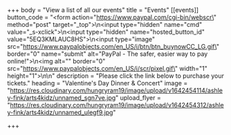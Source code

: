 +++
body = "View a list of all our events"
title = "Events"
[[events]]
button_code = "<form action=\"https://www.paypal.com/cgi-bin/webscr\" method=\"post\" target=\"_top\">\n<input type=\"hidden\" name=\"cmd\" value=\"_s-xclick\">\n<input type=\"hidden\" name=\"hosted_button_id\" value=\"5EQ3KMLAUC8HS\">\n<input type=\"image\" src=\"https://www.paypalobjects.com/en_US/i/btn/btn_buynowCC_LG.gif\" border=\"0\" name=\"submit\" alt=\"PayPal - The safer, easier way to pay online!\">\n<img alt=\"\" border=\"0\" src=\"https://www.paypalobjects.com/en_US/i/scr/pixel.gif\" width=\"1\" height=\"1\">\n</form>\n"
description = "Please click the link below to purchase your tickets."
heading = "Valentine's Day Dinner & Concert"
image = "https://res.cloudinary.com/hungryram19/image/upload/v1642454114/ashley-fink/arts4kidz/unnamed_sgn7ve.jpg"
upload_flyer = "https://res.cloudinary.com/hungryram19/image/upload/v1642454312/ashley-fink/arts4kidz/unnamed_ulegf9.jpg"

+++
